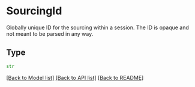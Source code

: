 # SourcingId

Globally unique ID for the sourcing within a session. The ID is opaque and not meant to be parsed in any way.


## Type
```python
str
```


[[Back to Model list]](../../../../README.md#models-v1-link) [[Back to API list]](../../../../README.md#apis-v1-link) [[Back to README]](../../../../README.md)
